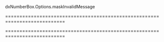 <!--id-->dxNumberBox.Options.maskInvalidMessage<!--/id-->
===========================================================================
<!--hidden--><!--/hidden-->
===========================================================================

